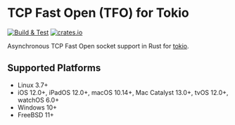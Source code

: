 # TCP Fast Open (TFO) for Tokio

[![Build & Test](https://github.com/zonyitoo/tokio-tfo/actions/workflows/build-and-test.yml/badge.svg)](https://github.com/zonyitoo/tokio-tfo/actions/workflows/build-and-test.yml)
[![crates.io](https://img.shields.io/crates/v/tokio-tfo.svg)](https://crates.io/crates/tokio-tfo)

Asynchronous TCP Fast Open socket support in Rust for [tokio](https://crates.io/crates/tokio).

## Supported Platforms

- Linux 3.7+
- iOS 12.0+, iPadOS 12.0+, macOS 10.14+, Mac Catalyst 13.0+, tvOS 12.0+, watchOS 6.0+
- Windows 10+
- FreeBSD 11+
